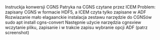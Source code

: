 Instruckja konwersji CGNS Patryka na CGNS czytane przez ICEM
Problem: zapisany CGNS w formacie HDF5, a ICEM czyta tylko zapisane w ADF
Rozwiazanie mało elagaanckie
instalacja zestawu narzędzie do CGNSów
sudo apt install cgns-convert
Następnie użycie narzędzia cgnsview
wczytanie pliku, zapisanie i w trakcie zapisu wybranie opcji ADF (patrz screenshot)

